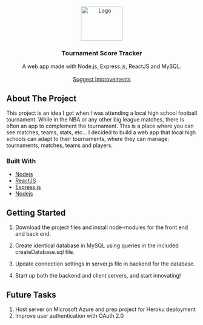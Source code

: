 <!-- PROJECT LOGO -->
<br />
<p align="center">
  <a ![LOGO](logo.png)>
       <img src="https://www.pinclipart.com/picdir/big/41-412485_soccer-clipart-soccer-tournament-football-logo-hd-png.png" alt="Logo" width="110" height="90">
  </a>

  <h3 align="center">Tournament Score Tracker</h3>

  <p align="center">
    A web app made with Node.js, Express.js, ReactJS and MySQL.
    <br />
    <br />
    <a href="https://github.com/hassanali1228/Tournament-Score-Tracker/issues/new/choose"> Suggest Improvements</a>
  </p>
</p>

<!-- ABOUT THE PROJECT -->
## About The Project

This project is an idea I got when I was attending a local high school football tournament. While in the NBA or any other big league matches, there is often an app to complement the tournament. This is a place where you can see matches, teams, stats, etc... I decided to build a web app that local high schools can adapt to their tournaments, where they can manage: tournaments, matches, teams and players.

### Built With

* [Nodejs](https://nodejs.org/en/)
* [ReactJS](https://reactjs.org/)
* [Express.js](https://expressjs.com/)
* [Nodejs](https://www.mysql.com/)


<!-- GETTING STARTED -->
## Getting Started

1) Download the project files and install node-modules for the front end and back end. 

2) Create identical database in MySQL using queries in the included createDatabase.sql file.

3) Update connection settings in server.js file in backend for the database.

4) Start up both the backend and client servers, and start innovating!
   
## Future Tasks

1. Host server on Microsoft Azure and prep project for Heroku deployment
2. Improve user authentication with OAuth 2.0
